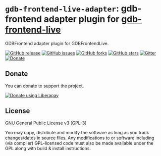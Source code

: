 # `gdb-frontend-live-adapter`: gdb-frontend adapter plugin for [gdb-frontend-live](https://github.com/rohanrhu/gdb-frontend-live)
GDBFrontend adapter plugin for GDBFrontendLive.

[![GitHub release](https://img.shields.io/github/release/rohanrhu/gdb-frontend-live-adapter.svg?style=flat-square&color=informational)](https://github.com/rohanrhu/gdb-frontend-client/releases)
[![GitHub issues](https://img.shields.io/github/issues/rohanrhu/gdb-frontend-live-adapter?style=flat-square&color=red)](https://github.com/rohanrhu/gdb-frontend-live-adapter/issues)
[![GitHub forks](https://img.shields.io/github/forks/rohanrhu/gdb-frontend-live-adapter?style=flat-square)](https://github.com/rohanrhu/gdb-frontend-live-adapter/network)
[![GitHub stars](https://img.shields.io/github/stars/rohanrhu/gdb-frontend-live-adapter?style=flat-square)](https://github.com/rohanrhu/gdb-frontend-live-adapter/stargazers)
[![Gitter](https://img.shields.io/badge/chat-on%20gitter-blue.svg?style=flat-square&logo=gitter)](https://gitter.im/gdb-frontend/community?utm_source=badge&utm_medium=badge&utm_campaign=pr-badge)
[![Donate](https://img.shields.io/liberapay/receives/EvrenselKisilik.svg?logo=liberapay&style=flat-square&color=green)](https://liberapay.com/EvrenselKisilik/donate)

## Donate
You can donate to support the project.

<a href="https://liberapay.com/EvrenselKisilik/donate"><img alt="Donate using Liberapay" src="https://liberapay.com/assets/widgets/donate.svg"></a>

## License
GNU General Public License v3 (GPL-3)

You may copy, distribute and modify the software as long as you track changes/dates in source files. Any modifications to or software including (via compiler) GPL-licensed code must also be made available under the GPL along with build & install instructions.